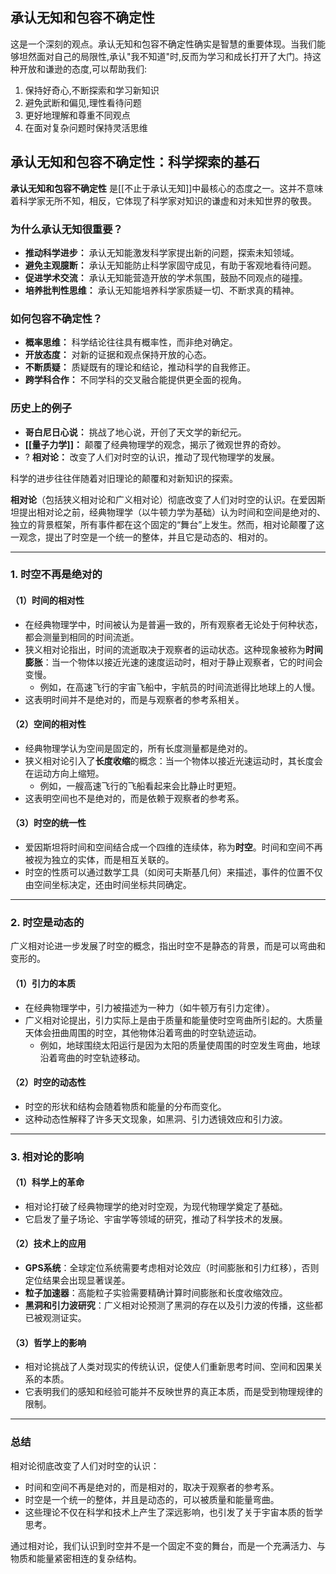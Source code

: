 ##  承认无知和包容不确定性
这是一个深刻的观点。承认无知和包容不确定性确实是智慧的重要体现。当我们能够坦然面对自己的局限性,承认"我不知道"时,反而为学习和成长打开了大门。持这种开放和谦逊的态度,可以帮助我们:

1. 保持好奇心,不断探索和学习新知识
2. 避免武断和偏见,理性看待问题
3. 更好地理解和尊重不同观点
4. 在面对复杂问题时保持灵活思维

## 承认无知和包容不确定性：科学探索的基石

**承认无知和包容不确定性** 是[[不止于承认无知]]中最核心的态度之一。这并不意味着科学家无所不知，相反，它体现了科学家对知识的谦虚和对未知世界的敬畏。

### 为什么承认无知很重要？

- **推动科学进步：** 承认无知能激发科学家提出新的问题，探索未知领域。
- **避免主观臆断：** 承认无知能防止科学家固守成见，有助于客观地看待问题。
- **促进学术交流：** 承认无知能营造开放的学术氛围，鼓励不同观点的碰撞。
- **培养批判性思维：** 承认无知能培养科学家质疑一切、不断求真的精神。

### 如何包容不确定性？

- **概率思维：** 科学结论往往具有概率性，而非绝对确定。
- **开放态度：** 对新的证据和观点保持开放的心态。
- **不断质疑：** 质疑既有的理论和结论，推动科学的自我修正。
- **跨学科合作：** 不同学科的交叉融合能提供更全面的视角。

### 历史上的例子

- **哥白尼日心说：** 挑战了地心说，开创了天文学的新纪元。
- **[[量子力学]]：** 颠覆了经典物理学的观念，揭示了微观世界的奇妙。
- ? **相对论：** 改变了人们对时空的认识，推动了现代物理学的发展。
<!--SR:!2025-03-20,3,250!2000-01-01,1,250!2000-01-01,1,250-->

科学的进步往往伴随着对旧理论的颠覆和对新知识的探索。

**相对论**（包括狭义相对论和广义相对论）彻底改变了人们对时空的认识。在爱因斯坦提出相对论之前，经典物理学（以牛顿力学为基础）认为时间和空间是绝对的、独立的背景框架，所有事件都在这个固定的“舞台”上发生。然而，相对论颠覆了这一观念，提出了时空是一个统一的整体，并且它是动态的、相对的。

---

### **1. 时空不再是绝对的**
#### （1）**时间的相对性**
- 在经典物理学中，时间被认为是普遍一致的，所有观察者无论处于何种状态，都会测量到相同的时间流逝。
- 狭义相对论指出，时间的流逝取决于观察者的运动状态。这种现象被称为**时间膨胀**：当一个物体以接近光速的速度运动时，相对于静止观察者，它的时间会变慢。
  - 例如，在高速飞行的宇宙飞船中，宇航员的时间流逝得比地球上的人慢。
- 这表明时间并不是绝对的，而是与观察者的参考系相关。

#### （2）**空间的相对性**
- 经典物理学认为空间是固定的，所有长度测量都是绝对的。
- 狭义相对论引入了**长度收缩**的概念：当一个物体以接近光速运动时，其长度会在运动方向上缩短。
  - 例如，一艘高速飞行的飞船看起来会比静止时更短。
- 这表明空间也不是绝对的，而是依赖于观察者的参考系。

#### （3）**时空的统一性**
- 爱因斯坦将时间和空间结合成一个四维的连续体，称为**时空**。时间和空间不再被视为独立的实体，而是相互关联的。
- 时空的性质可以通过数学工具（如闵可夫斯基几何）来描述，事件的位置不仅由空间坐标决定，还由时间坐标共同确定。

---

### **2. 时空是动态的**
广义相对论进一步发展了时空的概念，指出时空不是静态的背景，而是可以弯曲和变形的。

#### （1）**引力的本质**
- 在经典物理学中，引力被描述为一种力（如牛顿万有引力定律）。
- 广义相对论提出，引力实际上是由于质量和能量使时空弯曲所引起的。大质量天体会扭曲周围的时空，其他物体沿着弯曲的时空轨迹运动。
  - 例如，地球围绕太阳运行是因为太阳的质量使周围的时空发生弯曲，地球沿着弯曲的时空轨迹移动。

#### （2）**时空的动态性**
- 时空的形状和结构会随着物质和能量的分布而变化。
- 这种动态性解释了许多天文现象，如黑洞、引力透镜效应和引力波。

---

### **3. 相对论的影响**
#### （1）**科学上的革命**
- 相对论打破了经典物理学的绝对时空观，为现代物理学奠定了基础。
- 它启发了量子场论、宇宙学等领域的研究，推动了科学技术的发展。

#### （2）**技术上的应用**
- **GPS系统**：全球定位系统需要考虑相对论效应（时间膨胀和引力红移），否则定位结果会出现显著误差。
- **粒子加速器**：高能粒子实验需要精确计算时间膨胀和长度收缩效应。
- **黑洞和引力波研究**：广义相对论预测了黑洞的存在以及引力波的传播，这些都已被观测证实。

#### （3）**哲学上的影响**
- 相对论挑战了人类对现实的传统认识，促使人们重新思考时间、空间和因果关系的本质。
- 它表明我们的感知和经验可能并不反映世界的真正本质，而是受到物理规律的限制。

---

### **总结**
相对论彻底改变了人们对时空的认识：
- 时间和空间不再是绝对的，而是相对的，取决于观察者的参考系。
- 时空是一个统一的整体，并且是动态的，可以被质量和能量弯曲。
- 这些理论不仅在科学和技术上产生了深远影响，也引发了关于宇宙本质的哲学思考。

通过相对论，我们认识到时空并不是一个固定不变的舞台，而是一个充满活力、与物质和能量紧密相连的复杂结构。
